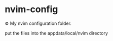 # nvim-config

⚙️ My nvim configuration folder.

put the files into the appdata/local/nvim directory
